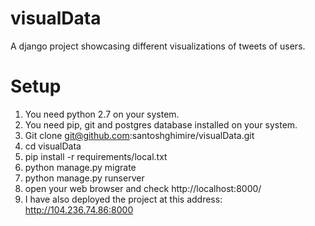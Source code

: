 # visualData
A django project showcasing different visualizations of tweets of users.

# Setup
1. You need python 2.7 on your system.
2. You need pip, git and postgres database installed on your system.
3. Git clone git@github.com:santoshghimire/visualData.git
4. cd visualData
5. pip install -r requirements/local.txt
7. python manage.py migrate
8. python manage.py runserver
9. open your web browser and check http://localhost:8000/
10. I have also deployed the project at this address: http://104.236.74.86:8000